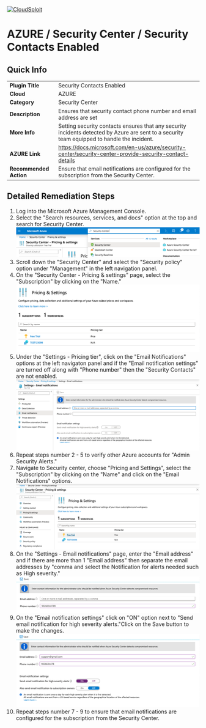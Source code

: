 [![CloudSploit](https://cloudsploit.com/img/logo-new-big-text-100.png "CloudSploit")](https://cloudsploit.com)

# AZURE / Security Center / Security Contacts Enabled

## Quick Info

| | |
|-|-|
| **Plugin Title** | Security Contacts Enabled |
| **Cloud** | AZURE |
| **Category** | Security Center |
| **Description** | Ensures that security contact phone number and email address are set |
| **More Info** | Setting security contacts ensures that any security incidents detected by Azure are sent to a security team equipped to handle the incident. |
| **AZURE Link** | https://docs.microsoft.com/en-us/azure/security-center/security-center-provide-security-contact-details |
| **Recommended Action** | Ensure that email notifications are configured for the subscription from the Security Center. |

## Detailed Remediation Steps

1. Log into the Microsoft Azure Management Console.
2. Select the "Search resources, services, and docs" option at the top and search for Security Center. </br> <img src="/resources/azure/securitycenter/security-contacts-enabled/step2.png"/>
3. Scroll down the "Security Center" and select the "Security policy" option under "Management" in the left navigation panel.</br>
4. On the "Security Center - Pricing & settings" page, select the "Subscription" by clicking on the "Name."</br> <img src="/resources/azure/securitycenter/security-contacts-enabled/step4.png"/>
5. Under the "Settings - Pricing tier", click on the "Email Notifications" options at the left navigaton panel and if the "Email notification settings" are turned off along with "Phone number" then the "Security Contacts" are not enabled.</br> <img src="/resources/azure/securitycenter/security-contacts-enabled/step5.png"/>
6. Repeat steps number 2 - 5 to verify other Azure accounts for "Admin Security Alerts."</br>
7. Navigate to Security center, choose "Pricing and Settings", select the "Subscription" by clicking on the "Name" and click on the "Email Notifications" options.</br> <img src="/resources/azure/securitycenter/security-contacts-enabled/step7.png"/>
8. On the "Settings - Email notifications" page, enter the "Email address" and if there are more than 1 "Email address" then separate the email addresses by "comma and select the Notification for alerts needed such as High severity."</br> <img src="/resources/azure/securitycenter/security-contacts-enabled/step8.png"/>
9. On the "Email notification settings" click on "ON" option next to "Send email notification for high severity alerts."Click on the Save button to make the changes.</br> <img src="/resources/azure/securitycenter/security-contacts-enabled/step9.png"/>
10. Repeat steps number 7 - 9 to ensure that email notifications are configured for the subscription from the Security Center.</br>
